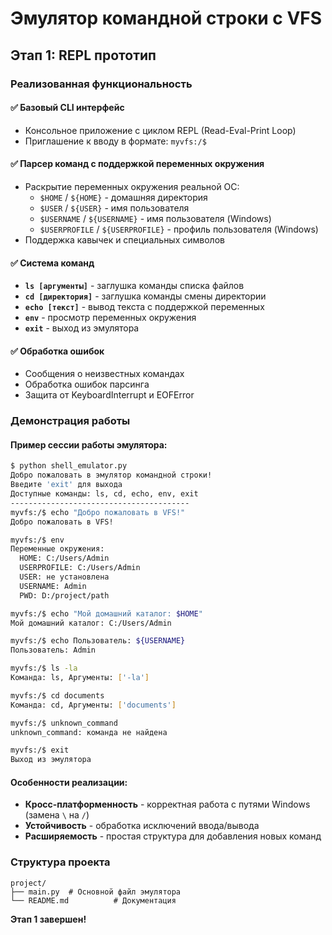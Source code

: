 # Эмулятор командной строки с VFS

## Этап 1: REPL прототип

### Реализованная функциональность

#### ✅ Базовый CLI интерфейс
- Консольное приложение с циклом REPL (Read-Eval-Print Loop)
- Приглашение к вводу в формате: `myvfs:/$ `

#### ✅ Парсер команд с поддержкой переменных окружения
- Раскрытие переменных окружения реальной ОС:
  - `$HOME` / `${HOME}` - домашняя директория
  - `$USER` / `${USER}` - имя пользователя
  - `$USERNAME` / `${USERNAME}` - имя пользователя (Windows)
  - `$USERPROFILE` / `${USERPROFILE}` - профиль пользователя (Windows)
- Поддержка кавычек и специальных символов

#### ✅ Система команд
- **`ls [аргументы]`** - заглушка команды списка файлов
- **`cd [директория]`** - заглушка команды смены директории  
- **`echo [текст]`** - вывод текста с поддержкой переменных
- **`env`** - просмотр переменных окружения
- **`exit`** - выход из эмулятора

#### ✅ Обработка ошибок
- Сообщения о неизвестных командах
- Обработка ошибок парсинга
- Защита от KeyboardInterrupt и EOFError

### Демонстрация работы

#### Пример сессии работы эмулятора:

```bash
$ python shell_emulator.py
Добро пожаловать в эмулятор командной строки!
Введите 'exit' для выхода
Доступные команды: ls, cd, echo, env, exit
----------------------------------------
myvfs:/$ echo "Добро пожаловать в VFS!"
Добро пожаловать в VFS!

myvfs:/$ env
Переменные окружения:
  HOME: C:/Users/Admin
  USERPROFILE: C:/Users/Admin
  USER: не установлена
  USERNAME: Admin
  PWD: D:/project/path

myvfs:/$ echo "Мой домашний каталог: $HOME"
Мой домашний каталог: C:/Users/Admin

myvfs:/$ echo Пользователь: ${USERNAME}
Пользователь: Admin

myvfs:/$ ls -la
Команда: ls, Аргументы: ['-la']

myvfs:/$ cd documents
Команда: cd, Аргументы: ['documents']

myvfs:/$ unknown_command
unknown_command: команда не найдена

myvfs:/$ exit
Выход из эмулятора
```

#### Особенности реализации:
- **Кросс-платформенность** - корректная работа с путями Windows (замена `\` на `/`)
- **Устойчивость** - обработка исключений ввода/вывода
- **Расширяемость** - простая структура для добавления новых команд

### Структура проекта
```
project/
├── main.py  # Основной файл эмулятора
└── README.md          # Документация
```

**Этап 1 завершен!**

